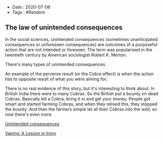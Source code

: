 - Date : 2020-07-06
- Tags : #Random

## The law of unintended consequences

In the social sciences, unintended consequences (sometimes unanticipated consequences or unforeseen consequences) are outcomes of a purposeful action that are not intended or foreseen. The term was popularised in the twentieth century by American sociologist Robert K. Merton.

There's many types of unintended consequences.

An example of the perverse result (or the Cobra effect) is when the action has to opposite result of what you were aiming for; 

There is no real evidence of this story, but it's interesting to think about. In British India there were to many Cobras.  So the British put a bounty on dead Cobras. Basically kill a Cobra, bring it in and get your money.  People got smart and started farming Cobras, and when they relised this, they stopped the bounty.   And then the farmers simple let all their Cobras into the wild, so now there's even more. 

[Unintended consequences](https://en.wikipedia.org/wiki/Unintended_consequences)

[Vaping: A Lesson in Irony](https://www.youtube.com/watch?v=MFKg1fS6fd4)

